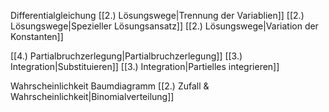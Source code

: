 Differentialgleichung
	[[2.) Lösungswege|Trennung der Variablien]]
	[[2.) Lösungswege|Spezieller Lösungsansatz]]
	[[2.) Lösungswege|Variation der Konstanten]]

[[4.) Partialbruchzerlegung|Partialbruchzerlegung]]
[[3.) Integration|Substituieren]]
[[3.) Integration|Partielles integrieren]]

Wahrscheinlichkeit
	Baumdiagramm
	[[2.) Zufall & Wahrscheinlichkeit|Binomialverteilung]]

